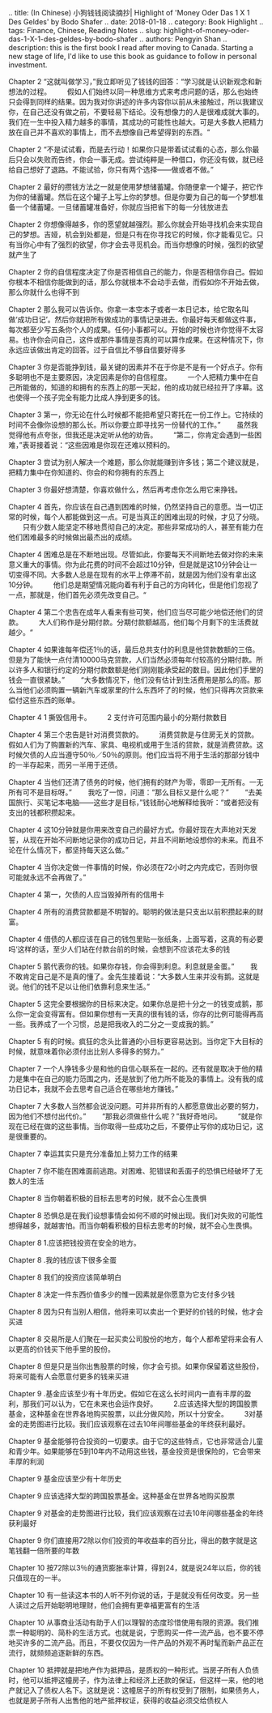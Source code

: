.. title: (In Chinese) 小狗钱钱阅读摘抄| Highlight of 'Money Oder Das 1 X 1 Des Geldes' by Bodo Shafer
.. date: 2018-01-18
.. category: Book Highlight
.. tags: Finance, Chinese, Reading Notes
.. slug: highlight-of-money-oder-das-1-X-1-des-geldes-by-bodo-shafer
.. authors: Pengyin Shan
.. description: this is the first book I read after moving to Canada. Starting a new stage of life, I'd like to use this book as guidance to follow in personal investment.

Chapter 2
“这就叫做学习，”我立即听见了钱钱的回答：“学习就是认识新观念和新想法的过程。 　　假如人们始终以同一种思维方式来考虑问题的话，那么也始终只会得到同样的结果。因为我对你讲述的许多内容你以前从未接触过，所以我建议你，在自己还没有做之前，不要轻易下结论。没有想像力的人是很难成就大事的。我们在一生中投入精力越多的事情，其成功的可能性也越大。可是大多数人把精力放在自己并不喜欢的事情上，而不去想像自己希望得到的东西。“

Chapter 2
“不是试试看，而是去行动！如果你只是带着试试看的心态，那么你最后只会以失败而告终，你会一事无成。尝试纯粹是一种借口，你还没有做，就已经给自己想好了退路。不能试验，你只有两个选择——做或者不做。”

Chapter 2
最好的攒钱方法之一就是使用梦想储蓄罐。你随便拿一个罐子，把它作为你的储蓄罐。然后在这个罐子上写上你的梦想。但是你要为自己的每一个梦想准备一个储蓄罐。一旦储蓄罐准备好，你就应当把省下的每一分钱放进去

Chapter 2
你想像得越多，你的愿望就越强烈。那么你就会开始寻找机会来实现自己的梦想。吉娅，机会到处都是，但是只有在你寻找它的时候，你才能看见它。只有当你心中有了强烈的欲望，你才会去寻觅机会。而当你想像的时候，强烈的欲望就产生了

Chapter 2
你的自信程度决定了你是否相信自己的能力，你是否相信你自己。假如你根本不相信你能做到的话，那么你就根本不会动手去做，而假如你不开始去做，那么你就什么也得不到

Chapter 2
那么我可以告诉你。你拿一本空本子或者一本日记本，给它取名叫做‘成功日记’。然后你就把所有做成功的事情记录进去。你最好每天都做这件事，每次都至少写五条你个人的成果。任何小事都可以。开始的时候也许你觉得不太容易。也许你会问自己，这件或那件事情是否真的可以算作成果。在这种情况下，你永远应该做出肯定的回答。过于自信比不够自信要好得多

Chapter 3
你是否能挣到钱，最关键的因素并不在于你是不是有一个好点子。你有多聪明也不是主要原因，决定因素是你的自信程度。 　　一个人把精力集中在自己所能做的，知道的和拥有的东西上的那一天起，他的成功就已经拉开了序幕。这也使得一个孩子完全有能力比成人挣到更多的钱。

Chapter 3
第一，你无论在什么时候都不能把希望只寄托在一份工作上。它持续的时间不会像你设想的那么长。所以你要立即寻找另一份替代的工作。” 　　虽然我觉得他有点夸张，但我还是决定听从他的劝告。 　　“第二，你肯定会遇到一些困难，”表哥接着说：“这些因难是你现在还难以预料的。

Chapter 3
尝试为别人解决一个难题，那么你就能赚到许多钱；第二个建议就是，把精力集中在你知道的、你会的和你拥有的东西上

Chapter 3
你最好想清楚，你喜欢做什么，然后再考虑你怎么用它来挣钱。

Chapter 4
首先，你应该在自己遇到困难的时候，仍然坚持自己的意愿。当一切正常的时候，每个人都能做到这一点。可是当真正的困难出现的时候，才见了分晓。 　　只有少数人能坚定不移地贯彻自己的决定。那些非常成功的人，甚至有能力在他们困难最多的时候做出最杰出的成绩。

Chapter 4
困难总是在不断地出现。尽管如此，你要每天不间断地去做对你的未来意义重大的事情。你为此花费的时间不会超过10分钟，但是就是这10分钟会让一切变得不同。大多数人总是在现有的水平上停滞不前，就是因为他们没有拿出这10分钟。 　　他们总是期望情况能向着有利于自己的方向转化，但是他们忽视了一点，那就是，他们首先必须先改变自己。“

Chapter 4
第二个忠告在成年人看来有些可笑，他们应当尽可能少地偿还他们的贷款。 　　大人们称作是分期付款。分期付款额越高，他们每个月剩下的生活费就越少。“

Chapter 4
如果谁每年偿还1％的话，最后总共支付的利息是他贷款数额的三倍。但是为了能快一点付清10000马克贷款，人们当然必须每年付较高的分期付款。所以许多人和银行约定的分期付款数额是他们刚刚能承受起的数目。因此他们手里的钱会一直很紧缺。” 　　“大多数情况下，他们没有估计到生活费用是那么的高。那么当他们必须购置一辆新汽车或家里的什么东西坏了的时候，他们只得再次贷款来偿付这些东西的账单。

Chapter 4
1 撕毁信用卡。 　　2 支付许可范围内最小的分期付款数目

Chapter 4
第三个忠告是针对消费贷款的。 　　消费贷款是与住房无关的贷款。假如人们为了购置新的汽车、家具、电视机或用于生活的贷款，就是消费贷款。这时候欠债的人应当遵守50％／50％的原则。他们应当将不用于生活的那部分钱中的一半存起来，而另一半用于还债。

Chapter 4
当他们还清了债务的时候，他们拥有的财产为零，零即一无所有。一无所有可不是目标呀。” 　　我吃了一惊，问道：“那么目标又是什么呢？” 　　“去美国旅行、买笔记本电脑——这些才是目标，”钱钱耐心地解释给我听：“或者把没有支出的钱都积攒起来。

Chapter 4
这10分钟就是你用来改变自己的最好方式。你最好现在大声地对天发誓，从现在开始不问断地记录你的成功日记，并且不间断地设想你的未来。而且不论在什么情况下，都坚持每天这么做。”

Chapter 4
当你决定做一件事情的时候，你必须在72小时之内完成它，否则你很可能就永远不会再做了。”

Chapter 4
第一，欠债的人应当毁掉所有的信用卡

Chapter 4
所有的消费贷款都是不明智的。聪明的做法是只支出以前积攒起来的财富。

Chapter 4
借债的人都应该在自己的钱包里贴一张纸条，上面写着，这真的有必要吗‘这样的话，至少人们站在付款台前的时候，会想到不应该花太多的钱

Chapter 5
鹅代表你的钱。如果你存钱，你会得到利息。利息就是金蛋。” 　　我不敢肯定自己是不是真的懂了。金先生接着说：“大多数人生来并没有鹅。这就是说。他们的钱不足以让他们依靠利息来生活。”

Chapter 5
这完全要根据你的目标来决定。如果你总是把十分之一的钱变成鹅，那么你一定会变得富有。但如果你想有一天真的很有钱的话，你存的比例可能得再高一些。我养成了一个习惯，总是把我收入的二分之一变成我的鹅。”

Chapter 5
有的时候。疯狂的念头比普通的小目标更容易达到。当你定下大目标的时候，就意味着你必须付出比别人多得多的努力。”

Chapter 7
一个人挣钱多少是和他的自信心联系在一起的。还有就是取决于他的精力是集中在自己的能力范围之内，还是放到了他力所不能及的事情上。没有我的成功日记本，我就不会去思考自己适合在哪些地方赚钱。”

Chapter 7
大多数人当然都会说没问题。可并非所有的人都愿意做出必要的努力，因为他们不想付出代价。” 　　“那我必须做些什么呢？”我好奇地问。 　　“就是你现在已经在做的这些事情。当你取得一些成功之后，不要停止写你的成功日记，这是很重要的。

Chapter 7
幸运其实只是充分准备加上努力工作的结果

Chapter 7
你不能在困难面前逃跑。对困难、犯错误和丢面子的恐惧已经破坏了无数人的生活

Chapter 8
当你朝着积极的目标去思考的时候，就不会心生畏惧

Chapter 8
恐惧总是在我们设想事情会如何不顺的时候出现。我们对失败的可能性想得越多，就越害怕。而当你朝看积极的目标去思考的时候，就不会心生畏惧。

Chapter 8
1.应该把钱投资在安全的地方。

Chapter 8
.我的钱应该下很多全蛋

Chapter 8
我们的投资应该简单明白

Chapter 8
决定一件东西价值多少的惟一因素就是你愿意为它支付多少钱

Chapter 8
因为只有当别人相信，他将来可以卖出一个更好的价钱的时候，他才会买进

Chapter 8
交易所是人们聚在一起买卖公司股份的地方，每个人都希望将来会有人以更高的价钱买下他手里的股份。

Chapter 8
但是只是当你出售股票的时候，你才会亏损。如果你保留着这些股份，将来可能有人会愿意付更多的钱来买进

Chapter 9
.基金应该至少有十年历史。假如它在这么长时间内一直有丰厚的盈利，那我们可以认为，它在未来也会运作良好。 　　2.应该选择大型的跨国股票基金，这种基金在世界各地购买股票，以此分做风险，所以十分安全。 　　3对基金的走势图进行比较。我们应该观察在过去10年间哪些基金的年终获利最好。

Chapter 9
基金能够符合投资的一切要求。由于它的这些特点，它也非常适合儿童和青少年。如果能够在5到10年内不动用这些钱，基金投资是很保险的，它会带来丰厚的利润

Chapter 9
基金应该至少有十年历史

Chapter 9
应该选择大型的跨国股票基金。这种基金在世界各地购买股票

Chapter 9
对基金的走势图进行比较，我们应该观察在过去10年间哪些基金的年终获利最好

Chapter 9
你们直接用72除以你们投资的年收益率的百分比，得出的数字就是这笔钱翻一倍所要的年数

Chapter 10
按72除以3％的通货膨胀率计算，得到24，就是说24年以后，你的钱只值现在的一半。

Chapter 10
有一些读这本书的人听不列你说的话，于是就没有任何改变。另一些人读过之后开始聪明地理财，他们会拥有更幸福更富有的生活

Chapter 10
从事商业活动有助于人们以理智的态度珍惜使用有限的资源。我们推祟一种聪明的、简朴的生活方式。也就是说，宁愿购买一件一流产品，也不要不停地买许多的二流产品。而且，不要仅仅因为一件产品的外观不再时髦而新产品正在流行，就频频追逐新鲜的东西。

Chapter 10
抵押就是把地产作为抵押品，是质权的一种形式。当房子所有人负债时，他可以抵押这幢房子，作为法律上和经济上还款的保证，但这样一来，他的地产就记入了债权人名下。这就是说：这幢居子的所有权受到了限制，如果债务人，也就是房子所有人出售他的地产抵押权证，获得的收益必须交给债权人